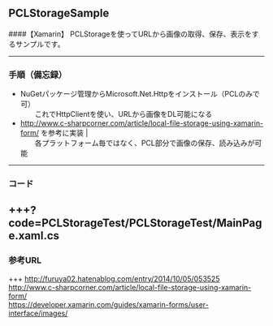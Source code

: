 ## PCLStorageSample
####【Xamarin】
PCLStorageを使ってURLから画像の取得、保存、表示をするサンプルです。

---

### 手順（備忘録）
- NuGetパッケージ管理からMicrosoft.Net.Httpをインストール（PCLのみで可）  
　　これでHttpClientを使い、URLから画像をDL可能になる
- http://www.c-sharpcorner.com/article/local-file-storage-using-xamarin-form/  を参考に実装  |   
　　各プラットフォーム毎ではなく、PCL部分で画像の保存、読み込みが可能
  
---

### コード
+++?code=PCLStorageTest/PCLStorageTest/MainPage.xaml.cs
---

### 参考URL

+++
http://furuya02.hatenablog.com/entry/2014/10/05/053525  
http://www.c-sharpcorner.com/article/local-file-storage-using-xamarin-form/  
https://developer.xamarin.com/guides/xamarin-forms/user-interface/images/

